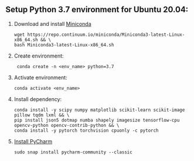 ## Setup Python 3.7 environment for Ubuntu 20.04:
1. Download and install [Miniconda](https://conda.io/miniconda.html)
    ```
    wget https://repo.continuum.io/miniconda/Miniconda3-latest-Linux-x86_64.sh && \
    bash Miniconda3-latest-Linux-x86_64.sh
    ```
1. Create environment:
    ```
     conda create -n <env_name> python=3.7
    ```
1. Activate environment:
    ```
    conda activate <env_name>
    ```
1. Install dependency:
    ```
    conda install -y scipy numpy matplotlib scikit-learn scikit-image pillow tqdm lxml && \
    pip install json5 dotmap numba shapely imagesize tensorflow-cpu opencv-python opencv-contrib-python && \
    conda install -y pytorch torchvision cpuonly -c pytorch
    ```
1. [Install PyCharm](https://www.jetbrains.com/pycharm/download/#section=linux)
    ```
    sudo snap install pycharm-community --classic
    ```
